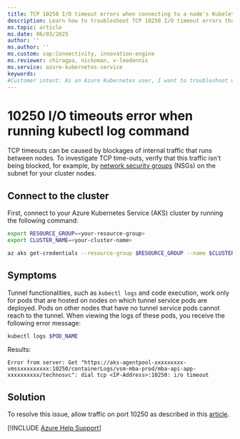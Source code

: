 ```yaml
---
title: TCP 10250 I/O timeout errors when connecting to a node's Kubelet for log retrieval
description: Learn how to troubleshoot TCP 10250 I/O timeout errors that occur when retrieving kubectl logs from a pod in an Azure Kubernetes Service (AKS) cluster.
ms.topic: article
ms.date: 06/03/2025
author: ''
ms.author: ''
ms.custom: sap:Connectivity, innovation-engine
ms.reviewer: chiragpa, nickoman, v-leedennis
ms.service: azure-kubernetes-service
keywords:
#Customer intent: As an Azure Kubernetes user, I want to troubleshoot why I'm receiving TCP timeouts (such as 'dial tcp <Node_IP>:10250: i/o timeout') so that I can use my Azure Kubernetes Service (AKS) cluster successfully.
---
```


# 10250 I/O timeouts error when running kubectl log command

TCP timeouts can be caused by blockages of internal traffic that runs between nodes. To investigate TCP time-outs, verify that this traffic isn't being blocked, for example, by [network security groups](/azure/aks/concepts-security#azure-network-security-groups) (NSGs) on the subnet for your cluster nodes.

## Connect to the cluster

First, connect to your Azure Kubernetes Service (AKS) cluster by running the following command:

```bash
export RESOURCE_GROUP=<your-resource-group>
export CLUSTER_NAME=<your-cluster-name>

az aks get-credentials --resource-group $RESOURCE_GROUP --name $CLUSTER_NAME
```

## Symptoms

Tunnel functionalities, such as `kubectl logs` and code execution, work only for pods that are hosted on nodes on which tunnel service pods are deployed. Pods on other nodes that have no tunnel service pods cannot reach to the tunnel. When viewing the logs of these pods, you receive the following error message:

```bash
kubectl logs $POD_NAME
```

Results:

<!-- expected_similarity=0.3 -->

```output
Error from server: Get "https://aks-agentpool-xxxxxxxxx-vmssxxxxxxxxx:10250/containerLogs/vsm-mba-prod/mba-api-app-xxxxxxxxxx/technosvc": dial tcp <IP-Address>:10250: i/o timeout
```

## Solution

To resolve this issue, allow traffic on port 10250 as described in this [article](tunnel-connectivity-issues.md).

[!INCLUDE [Azure Help Support](../../../includes/azure-help-support.md)]
